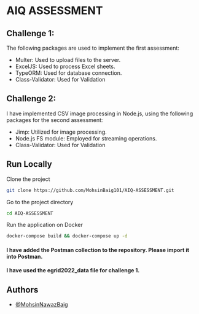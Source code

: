 
# AIQ ASSESSMENT




## Challenge 1:

The following packages are used to implement the first assessment:

- Multer: Used to upload files to the server.
- ExcelJS: Used to process Excel sheets.
- TypeORM: Used for database connection.
- Class-Validator: Used for Validation
## Challenge 2:

I have implemented CSV image processing in Node.js, using the following packages for the second assessment:

- Jimp: Utilized for image processing.
- Node.js FS module: Employed for streaming operations.
- Class-Validator: Used for Validation
## Run Locally

Clone the project

```bash
git clone https://github.com/MohsinBaig101/AIQ-ASSESSMENT.git
```

Go to the project directory

```bash
cd AIQ-ASSESSMENT
```

Run the application on Docker

```bash
docker-compose build && docker-compose up -d
```

#### I have added the Postman collection to the repository. Please import it into Postman. 
#### I have used the egrid2022_data file for challenge 1.



## Authors

- [@MohsinNawazBaig](https://github.com/MohsinBaig101)

